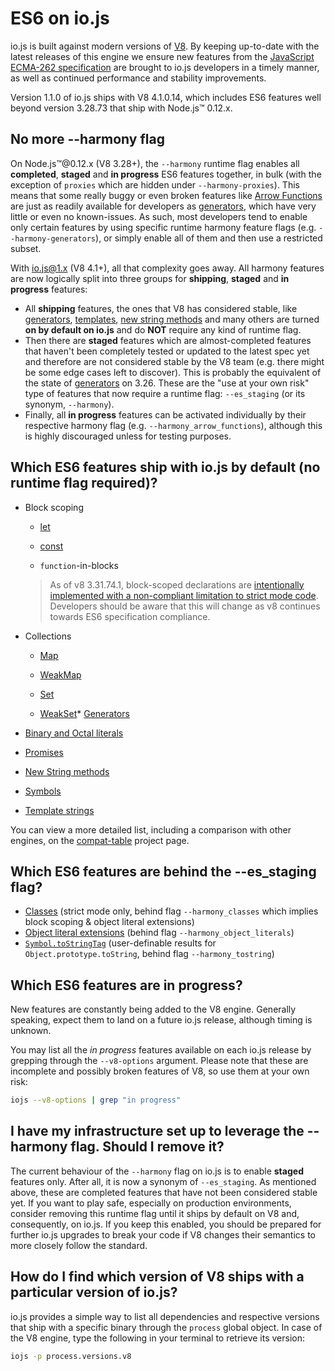 # ES6 on io.js

io.js is built against modern versions of [V8](https://code.google.com/p/v8/). By keeping up-to-date with the latest releases of this engine we ensure new features from the [JavaScript ECMA-262 specification](http://www.ecma-international.org/publications/standards/Ecma-262.htm) are brought to io.js developers in a timely manner, as well as continued performance and stability improvements.

Version 1.1.0 of io.js ships with V8 4.1.0.14, which includes ES6 features well beyond version 3.28.73 that ship with Node.js™ 0.12.x.

## No more --harmony flag

On Node.js™@0.12.x (V8 3.28+), the `--harmony` runtime flag enables all **completed**, **staged** and **in progress** ES6 features together, in bulk (with the exception of `proxies` which are hidden under `--harmony-proxies`). This means that some really buggy or even broken features like [Arrow Functions](https://developer.mozilla.org/en-US/docs/Web/JavaScript/Reference/Functions/Arrow_functions) are just as readily available for developers as [generators](https://developer.mozilla.org/en-US/docs/Web/JavaScript/Reference/Statements/function*), which have very little or even no known-issues. As such, most developers tend to enable only certain features by using specific runtime harmony feature flags (e.g. `--harmony-generators`), or simply enable all of them and then use a restricted subset.

With io.js@1.x (V8 4.1+), all that complexity goes away. All harmony features are now logically split into three groups for **shipping**, **staged** and **in progress** features:

*   All **shipping** features, the ones that V8 has considered stable, like [generators](https://developer.mozilla.org/en-US/docs/Web/JavaScript/Reference/Statements/function*), [templates](https://developer.mozilla.org/en-US/docs/Web/JavaScript/Reference/template_strings), [new string methods](https://developer.mozilla.org/en-US/docs/Web/JavaScript/New_in_JavaScript/ECMAScript_6_support_in_Mozilla#Additions_to_the_String_object) and many others are turned **on by default on io.js** and do **NOT** require any kind of runtime flag.
*   Then there are **staged** features which are almost-completed features that haven't been completely tested or updated to the latest spec yet and therefore are not considered stable by the V8 team (e.g. there might be some edge cases left to discover). This is probably the equivalent of the state of [generators](https://developer.mozilla.org/en-US/docs/Web/JavaScript/Reference/Statements/function*) on 3.26. These are the "use at your own risk" type of features that now require a runtime flag: `--es_staging` (or its synonym, `--harmony`).
*   Finally, all **in progress** features can be activated individually by their respective harmony flag (e.g. `--harmony_arrow_functions`), although this is highly discouraged unless for testing purposes.

## Which ES6 features ship with io.js by default (no runtime flag required)?


*   Block scoping

    *   [let](https://developer.mozilla.org/en-US/docs/Web/JavaScript/Reference/Statements/let)

    *   [const](https://developer.mozilla.org/en-US/docs/Web/JavaScript/Reference/Statements/const)

    *   `function`-in-blocks

    >As of v8 3.31.74.1, block-scoped declarations are [intentionally implemented with a non-compliant limitation to strict mode code](https://groups.google.com/forum/#!topic/v8-users/3UXNCkAU8Es). Developers should be aware that this will change as v8 continues towards ES6 specification compliance.

*   Collections

    *   [Map](https://developer.mozilla.org/en-US/docs/Web/JavaScript/Reference/Global_Objects/Map)

    *   [WeakMap](https://developer.mozilla.org/en-US/docs/Web/JavaScript/Reference/Global_Objects/WeakMap)

    *   [Set](https://developer.mozilla.org/en-US/docs/Web/JavaScript/Reference/Global_Objects/Set)

    *   [WeakSet](https://developer.mozilla.org/en-US/docs/Web/JavaScript/Reference/Global_Objects/WeakSet)*   [Generators](https://developer.mozilla.org/en-US/docs/Web/JavaScript/Reference/Statements/function*)

*   [Binary and Octal literals](https://developer.mozilla.org/en-US/docs/Web/JavaScript/Reference/Lexical_grammar#Numeric_literals)

*   [Promises](https://developer.mozilla.org/en-US/docs/Web/JavaScript/Reference/Global_Objects/Promise)

*   [New String methods](https://developer.mozilla.org/en-US/docs/Web/JavaScript/New_in_JavaScript/ECMAScript_6_support_in_Mozilla#Additions_to_the_String_object)

*   [Symbols](https://developer.mozilla.org/en-US/docs/Web/JavaScript/Reference/Global_Objects/Symbol)

*   [Template strings](https://developer.mozilla.org/en-US/docs/Web/JavaScript/Reference/template_strings)

You can view a more detailed list, including a comparison with other engines, on the [compat-table](https://kangax.github.io/compat-table/es6/) project page.

## Which ES6 features are behind the --es_staging flag?

*   [Classes](https://github.com/lukehoban/es6features#classes) (strict mode only, behind flag `--harmony_classes` which implies block scoping & object literal extensions)
*   [Object literal extensions](https://github.com/lukehoban/es6features#enhanced-object-literals) (behind flag `--harmony_object_literals`)
*   [`Symbol.toStringTag`](https://developer.mozilla.org/en-US/docs/Web/JavaScript/Reference/Global_Objects/Symbol) (user-definable results for `Object.prototype.toString`, behind flag `--harmony_tostring`)

## Which ES6 features are in progress?

New features are constantly being added to the V8 engine. Generally speaking, expect them to land on a future io.js release, although timing is unknown.

You may list all the *in progress* features available on each io.js release by grepping through the `--v8-options` argument. Please note that these are incomplete and possibly broken features of V8, so use them at your own risk:

```sh
iojs --v8-options | grep "in progress"
```

## I have my infrastructure set up to leverage the --harmony flag. Should I remove it?

The current behaviour of the `--harmony` flag on io.js is to enable **staged** features only. After all, it is now a synonym of `--es_staging`. As mentioned above, these are completed features that have not been considered stable yet. If you want to play safe, especially on production environments, consider removing this runtime flag until it ships by default on V8 and, consequently, on io.js. If you keep this enabled, you should be prepared for further io.js upgrades to break your code if V8 changes their semantics to more closely follow the standard.

## How do I find which version of V8 ships with a particular version of io.js?

io.js provides a simple way to list all dependencies and respective versions that ship with a specific binary through the `process` global object. In case of the V8 engine, type the following in your terminal to retrieve its version:

```sh
iojs -p process.versions.v8
```
